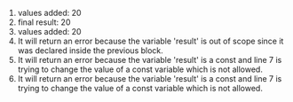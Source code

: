 1. values added: 20
2. final result: 20
3. values added: 20
4. It will return an error because the variable 'result' is out of scope since it was declared inside the previous block.
5. It will return an error because the variable 'result' is a const and line 7 is trying to change the value of a const variable which is not allowed.
6. It will return an error because the variable 'result' is a const and line 7 is trying to change the value of a const variable which is not allowed.